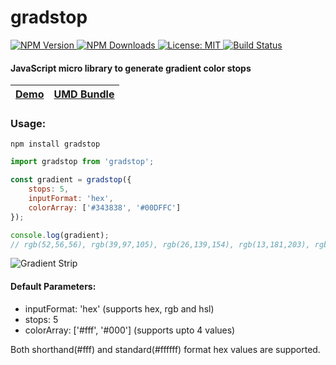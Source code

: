 # gradstop

<p>
  <a href="https://www.npmjs.com/package/gradstop">
    <img src="https://badge.fury.io/js/gradstop.svg" alt="NPM Version">
  </a>
  <a href="https://npmcharts.com/compare/gradstop">
    <img src="https://img.shields.io/npm/dw/gradstop.svg" alt="NPM Downloads">
  </a>
  <a href="https://opensource.org/licenses/MIT">
    <img src="https://img.shields.io/badge/License-MIT-yellow.svg" alt="License: MIT">
  </a>
  <a href="https://travis-ci.com/Siddharth11/gradstop">
    <img src="https://travis-ci.com/Siddharth11/gradstop.svg?branch=master" alt="Build Status">
  </a>
</p>

#### JavaScript micro library to generate gradient color stops

| [Demo](http://codepen.io/Siddharth11/full/RPvJmO)  | [UMD Bundle](https://cdn.jsdelivr.net/gh/Siddharth11/gradstop/gradstopUMD.js) |
|---|---|

### Usage:

```
npm install gradstop
```

``` javascript
import gradstop from 'gradstop';

const gradient = gradstop({
    stops: 5,
    inputFormat: 'hex',
    colorArray: ['#343838', '#00DFFC']
});

console.log(gradient);
// rgb(52,56,56), rgb(39,97,105), rgb(26,139,154), rgb(13,181,203), rgb(0,223,252)
```

<img src="gradient strip.png" alt="Gradient Strip" />

<br />

#### Default Parameters:
 * inputFormat: 'hex' (supports hex, rgb and hsl)
 * stops: 5
 * colorArray: ['#fff', '#000'] \(supports upto 4 values)

Both shorthand(#fff) and standard(#ffffff) format hex values are supported.
